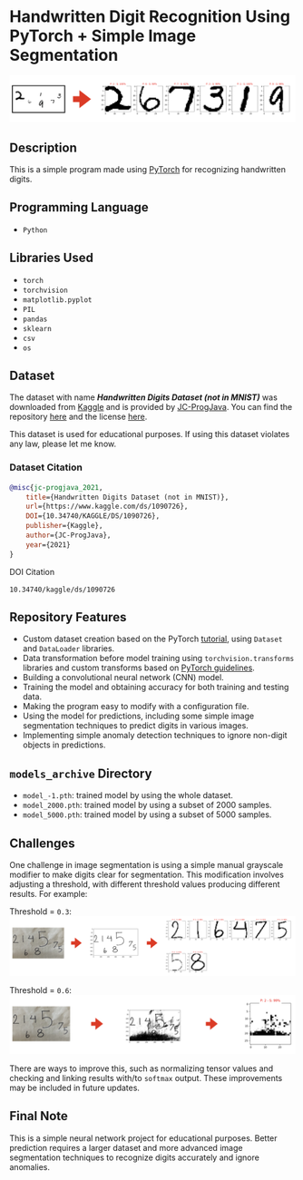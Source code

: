 # Handwritten Digit Recognition Using PyTorch + Simple Image Segmentation

![img](readme_files/image_1.png)

## **Description**
This is a simple program made using [PyTorch](https://pytorch.org) for recognizing handwritten digits.

## Programming Language
* `Python`

## Libraries Used
* `torch`
* `torchvision`
* `matplotlib.pyplot`
* `PIL`
* `pandas`
* `sklearn`
* `csv`
* `os`

## **Dataset**
The dataset with name ***Handwritten Digits Dataset (not in MNIST)*** was downloaded from [Kaggle](https://www.kaggle.com/datasets/jcprogjava/handwritten-digits-dataset-not-in-mnist) and is provided by [JC-ProgJava](https://github.com/JC-ProgJava/Handwritten-Digit-Dataset). You can find the repository [here](https://github.com/JC-ProgJava/Handwritten-Digit-Dataset) and the license [here](https://github.com/JC-ProgJava/Handwritten-Digit-Dataset/blob/main/LICENSE.md). 

This dataset is used for educational purposes. If using this dataset violates any law, please let me know.

### Dataset Citation

```bibtex
@misc{jc-progjava_2021,
    title={Handwritten Digits Dataset (not in MNIST)},
    url={https://www.kaggle.com/ds/1090726},
    DOI={10.34740/KAGGLE/DS/1090726},
    publisher={Kaggle},
    author={JC-ProgJava},
    year={2021}
}
```

DOI Citation
```
10.34740/kaggle/ds/1090726
```


## **Repository Features**
* Custom dataset creation based on the PyTorch [tutorial](https://pytorch.org/tutorials/beginner/data_loading_tutorial.html), using `Dataset` and `DataLoader` libraries.
* Data transformation before model training using `torchvision.transforms` libraries and custom transforms based on [PyTorch guidelines](https://pytorch.org/tutorials/beginner/data_loading_tutorial.html#transforms).
* Building a convolutional neural network (CNN) model.
* Training the model and obtaining accuracy for both training and testing data.
* Making the program easy to modify with a configuration file.
* Using the model for predictions, including some simple image segmentation techniques to predict digits in various images.
* Implementing simple anomaly detection techniques to ignore non-digit objects in predictions.

## `models_archive` Directory
* `model_-1.pth`: trained model by using the whole dataset.
* `model_2000.pth`: trained model by using a subset of 2000 samples.
* `model_5000.pth`: trained model by using a subset of 5000 samples.


## **Challenges**
One challenge in image segmentation is using a simple manual grayscale modifier to make digits clear for segmentation. This modification involves adjusting a threshold, with different threshold values producing different results. For example:

Threshold = `0.3`:
![img](readme_files/image_2.png)

Threshold = `0.6`:
![img](readme_files/image_3.png)

There are ways to improve this, such as normalizing tensor values and checking and linking results with/to `softmax` output. These improvements may be included in future updates.

## **Final Note**
This is a simple neural network project for educational purposes. Better prediction requires a larger dataset and more advanced image segmentation techniques to recognize digits accurately and ignore anomalies.
